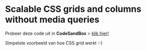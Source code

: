 # Scalable CSS grids and columns without media queries

Probeer deze code uit in **CodeSandBox** > [klik hier!](https://codesandbox.io/s/github/davidvandenbor/simple-CSS-grid-voorbeeld)

Simpelste voorbeeld van hoe CSS grid werkt :-)
